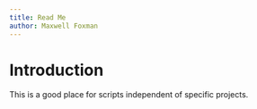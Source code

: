```yaml
---
title: Read Me
author: Maxwell Foxman
---
```


# Introduction

This is a good place for scripts independent of specific projects.
